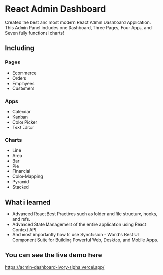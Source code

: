# React Admin Dashboard
Created the best and most modern React Admin Dashboard Application. This Admin Panel includes one Dashboard, Three Pages, Four Apps, and Seven fully functional charts!

## Including
### Pages
- Ecommerce
- Orders
- Employees
- Customers
### Apps
- Calendar
- Kanban
- Color Picker
- Text Editor

### Charts
- Line
- Area
- Bar
- Pie
- Financial
- Color-Mapping
- Pyramid
- Stacked

## What i learned
- Advanced React Best Practices such as folder and file structure, hooks, and refs.
- Advanced State Management of the entire application using React Context API.
- And most importantly how to use Syncfusion - World's Best UI Component Suite for Building Powerful Web, Desktop, and Mobile Apps.

## You can see the live demo here
https://admin-dashboard-ivory-alpha.vercel.app/
